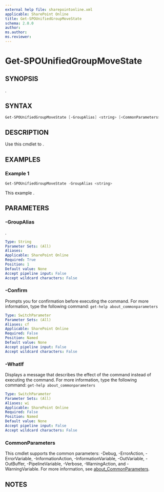 ```yaml
---
external help file: sharepointonline.xml
applicable: SharePoint Online
title: Get-SPOUnifiedGroupMoveState
schema: 2.0.0
author: 
ms.author: 
ms.reviewer:
---
```


# Get-SPOUnifiedGroupMoveState

## SYNOPSIS
.

## SYNTAX

```powershell
Get-SPOUnifiedGroupMoveState [-GroupAlias] <string> [<CommonParameters>]
```

## DESCRIPTION

Use this cmdlet to .

## EXAMPLES

### Example 1

```powershell
Get-SPOUnifiedGroupMoveState -GroupAlias <string>
```

This example .

## PARAMETERS

### -GroupAlias

.

```yaml
Type: String
Parameter Sets: (All)
Aliases: 
Applicable: SharePoint Online
Required: True
Position: 1
Default value: None
Accept pipeline input: False
Accept wildcard characters: False
```

### -Confirm

Prompts you for confirmation before executing the command.
For more information, type the following command: `get-help about_commonparameters`

```yaml
Type: SwitchParameter
Parameter Sets: (All)
Aliases: cf
Applicable: SharePoint Online
Required: False
Position: Named
Default value: None
Accept pipeline input: False
Accept wildcard characters: False
```

### -WhatIf

Displays a message that describes the effect of the command instead of executing the command.
For more information, type the following command: `get-help about_commonparameters`

```yaml
Type: SwitchParameter
Parameter Sets: (All)
Aliases: wi
Applicable: SharePoint Online
Required: False
Position: Named
Default value: None
Accept pipeline input: False
Accept wildcard characters: False
```

### CommonParameters

This cmdlet supports the common parameters: -Debug, -ErrorAction, -ErrorVariable, -InformationAction, -InformationVariable, -OutVariable, -OutBuffer, -PipelineVariable, -Verbose, -WarningAction, and -WarningVariable. For more information, see [about_CommonParameters](https://go.microsoft.com/fwlink/p/?LinkID=113216).

## NOTES

